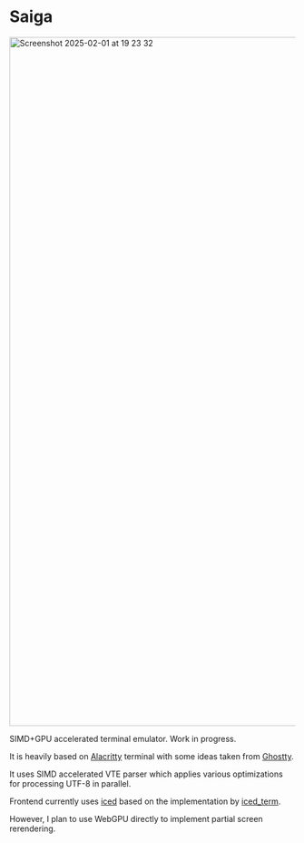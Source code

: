 # Saiga

<img width="1212" alt="Screenshot 2025-02-01 at 19 23 32" src="https://github.com/user-attachments/assets/9c057ef1-251a-4244-bd4a-4ec4d90dea51" />

SIMD+GPU accelerated terminal emulator. Work in progress.

It is heavily based on [Alacritty](https://github.com/alacritty/alacritty) terminal
with some ideas taken from [Ghostty](https://github.com/ghostty-org/ghostty).

It uses SIMD accelerated VTE parser which applies various
optimizations for processing UTF-8 in parallel.

Frontend currently uses [iced](https://iced.rs) based on the implementation by [iced_term](https://github.com/Harzu/iced_term).

However, I plan to use WebGPU directly to implement partial screen rerendering.
